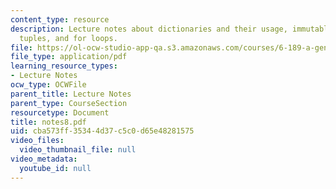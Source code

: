 ```yaml
---
content_type: resource
description: Lecture notes about dictionaries and their usage, immutable objects,
  tuples, and for loops.
file: https://ol-ocw-studio-app-qa.s3.amazonaws.com/courses/6-189-a-gentle-introduction-to-programming-using-python-january-iap-2008/cba573ff35344d37c5c0d65e48281575_notes8.pdf
file_type: application/pdf
learning_resource_types:
- Lecture Notes
ocw_type: OCWFile
parent_title: Lecture Notes
parent_type: CourseSection
resourcetype: Document
title: notes8.pdf
uid: cba573ff-3534-4d37-c5c0-d65e48281575
video_files:
  video_thumbnail_file: null
video_metadata:
  youtube_id: null
---
```

